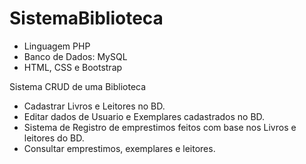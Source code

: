 # SistemaBiblioteca
- Linguagem PHP
- Banco de Dados: MySQL
- HTML, CSS e Bootstrap


Sistema CRUD de uma Biblioteca

 - Cadastrar Livros e Leitores no BD.
 - Editar dados de Usuario e Exemplares cadastrados no BD.
 - Sistema de Registro de emprestimos feitos com base nos Livros e leitores do BD.
 - Consultar emprestimos, exemplares e leitores.
